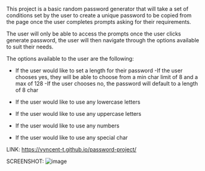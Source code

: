 This project is a basic random password generator that will take a set of conditions set by the user to create a unique password to be copied from the page once the user completes prompts asking for their requirements.

The user will only be able to access the prompts once the user clicks generate password, the user will then navigate through the options available to suit their needs.

The options available to the user are the following:
- If the user would like to set a length for their password 
  -If the user chooses yes, they will be able to choose from a min char limit of 8 and a max of 128
  -If the user chooses no, the password will default to a length of 8 char

- If the user would like to use any lowercase letters
- If the user would like to use any uppercase letters
- If the user would like to use any numbers
- If the user would like to use any special char

LINK: https://vyncent-t.github.io/password-project/

SCREENSHOT: 
![image](https://user-images.githubusercontent.com/78232183/113043391-5f845100-916a-11eb-97dc-6e0a6fc4a768.png)